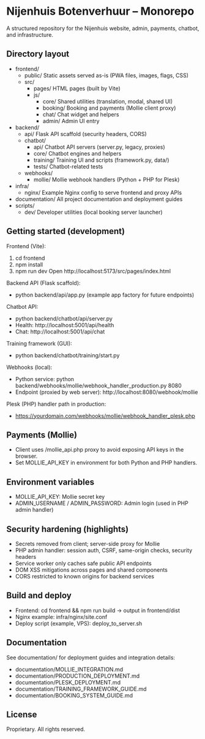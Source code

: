 # Nijenhuis Botenverhuur – Monorepo

A structured repository for the Nijenhuis website, admin, payments, chatbot, and infrastructure.

## Directory layout

- frontend/
  - public/            Static assets served as-is (PWA files, images, flags, CSS)
  - src/
    - pages/           HTML pages (built by Vite)
    - js/
      - core/          Shared utilities (translation, modal, shared UI)
      - booking/       Booking and payments (Mollie client proxy)
      - chat/          Chat widget and helpers
      - admin/         Admin UI entry
- backend/
  - api/               Flask API scaffold (security headers, CORS)
  - chatbot/
    - api/             Chatbot API servers (server.py, legacy, proxies)
    - core/            Chatbot engines and helpers
    - training/        Training UI and scripts (framework.py, data/)
    - tests/           Chatbot-related tests
  - webhooks/
    - mollie/          Mollie webhook handlers (Python + PHP for Plesk)
- infra/
  - nginx/             Example Nginx config to serve frontend and proxy APIs
- documentation/       All project documentation and deployment guides
- scripts/
  - dev/               Developer utilities (local booking server launcher)

## Getting started (development)

Frontend (Vite):
1) cd frontend
2) npm install
3) npm run dev
Open http://localhost:5173/src/pages/index.html

Backend API (Flask scaffold):
- python backend/api/app.py (example app factory for future endpoints)

Chatbot API:
- python backend/chatbot/api/server.py
- Health: http://localhost:5001/api/health
- Chat:   http://localhost:5001/api/chat

Training framework (GUI):
- python backend/chatbot/training/start.py

Webhooks (local):
- Python service: python backend/webhooks/mollie/webhook_handler_production.py 8080
- Endpoint (proxied by web server): http://localhost:8080/webhook/mollie

Plesk (PHP) handler path in production:
- https://yourdomain.com/webhooks/mollie/webhook_handler_plesk.php

## Payments (Mollie)
- Client uses /mollie_api.php proxy to avoid exposing API keys in the browser.
- Set MOLLIE_API_KEY in environment for both Python and PHP handlers.

## Environment variables
- MOLLIE_API_KEY: Mollie secret key
- ADMIN_USERNAME / ADMIN_PASSWORD: Admin login (used in PHP admin handler)

## Security hardening (highlights)
- Secrets removed from client; server-side proxy for Mollie
- PHP admin handler: session auth, CSRF, same-origin checks, security headers
- Service worker only caches safe public API endpoints
- DOM XSS mitigations across pages and shared components
- CORS restricted to known origins for backend services

## Build and deploy
- Frontend: cd frontend && npm run build → output in frontend/dist
- Nginx example: infra/nginx/site.conf
- Deploy script (example, VPS): deploy_to_server.sh

## Documentation
See documentation/ for deployment guides and integration details:
- documentation/MOLLIE_INTEGRATION.md
- documentation/PRODUCTION_DEPLOYMENT.md
- documentation/PLESK_DEPLOYMENT.md
- documentation/TRAINING_FRAMEWORK_GUIDE.md
- documentation/BOOKING_SYSTEM_GUIDE.md

## License
Proprietary. All rights reserved.
